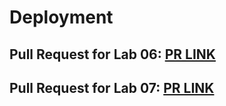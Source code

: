 # Deployment

## Pull Request for Lab 06: [PR LINK](https://github.com/KSTOV/game-of-greed/pull/1)
## Pull Request for Lab 07: [PR LINK]()
